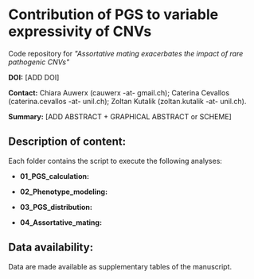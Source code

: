 # Contribution of PGS to variable expressivity of CNVs
Code repository for *"Assortative mating exacerbates the impact of rare pathogenic CNVs"*

**DOI:** [ADD DOI]

**Contact:** Chiara Auwerx (cauwerx -at- gmail.ch); Caterina Cevallos (caterina.cevallos -at- unil.ch); Zoltan Kutalik (zoltan.kutalik -at- unil.ch).

**Summary:** [ADD ABSTRACT + GRAPHICAL ABSTRACT or SCHEME]


## Description of content:

Each folder contains the script to execute the following analyses:

- **01_PGS_calculation:**

- **02_Phenotype_modeling:**
  
- **03_PGS_distribution:**

- **04_Assortative_mating:**


## Data availability: 

Data are made available as supplementary tables of the manuscript.
